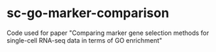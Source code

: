 # sc-go-marker-comparison
Code used for paper "Comparing marker gene selection methods for single-cell RNA-seq data in terms of GO enrichment"
